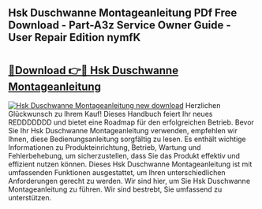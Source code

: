 ## Hsk Duschwanne Montageanleitung PDf Free Download - Part-A3z Service Owner Guide - User Repair Edition nymfK

# <h2><a href="http://df7v39.blite.top/?on=Hsk+Duschwanne+Montageanleitung">🔗Download 👉🔴 Hsk Duschwanne Montageanleitung</a></h2>

[![Hsk Duschwanne Montageanleitung new download](https://i.imgur.com/lujVjoI.png)](http://df7v39.blite.top/?on=Hsk+Duschwanne+Montageanleitung)
Herzlichen Glückwunsch zu Ihrem Kauf! Dieses Handbuch feiert Ihr neues REDDDDDDD und bietet eine Roadmap für den erfolgreichen Betrieb. Bevor Sie Ihr Hsk Duschwanne Montageanleitung verwenden, empfehlen wir Ihnen, diese Bedienungsanleitung sorgfältig zu lesen. Es enthält wichtige Informationen zu Produkteinrichtung, Betrieb, Wartung und Fehlerbehebung, um sicherzustellen, dass Sie das Produkt effektiv und effizient nutzen können. Dieses Hsk Duschwanne Montageanleitung ist mit umfassenden Funktionen ausgestattet, um Ihren unterschiedlichen Anforderungen gerecht zu werden. Wir sind hier, um Sie Hsk Duschwanne Montageanleitung zu führen. Wir sind bestrebt, Sie umfassend zu unterstützen.

